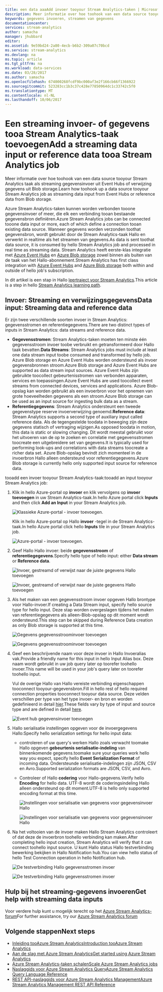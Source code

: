 ```yaml
---
title: een data aaaAdd invoer tooyour Stream Analytics-taken | Microsoft Docs
description: Meer informatie over hoe toohook van een data source tooyour Stream Analytics als streaming gegevensinvoer uit Event Hubs of verwijzing gegevens uit Blog van storage taak.
keywords: gegevens invoeren, streamen van gegevens
documentationcenter: 
services: stream-analytics
author: samacha
manager: jhubbard
editor: 
ms.assetid: 9e59bd24-2a80-4ecb-b6b2-309a07c70bcd
ms.service: stream-analytics
ms.devlang: na
ms.topic: article
ms.tgt_pltfrm: na
ms.workload: data-services
ms.date: 03/28/2017
ms.author: samacha
ms.openlocfilehash: 674000268fcdf9bc000af3e2f166cb66f1366922
ms.sourcegitcommit: 523283cc1b3c37c428e77850964dc1c33742c5f0
ms.translationtype: MT
ms.contentlocale: nl-NL
ms.lasthandoff: 10/06/2017
---
```

# <a name="add-a-streaming-data-input-or-reference-data-tooa-stream-analytics-job"></a><span data-ttu-id="2368a-104">Een streaming invoer- of gegevens tooa Stream Analytics-taak toevoegen</span><span class="sxs-lookup"><span data-stu-id="2368a-104">Add a streaming data input or reference data tooa Stream Analytics job</span></span>
<span data-ttu-id="2368a-105">Meer informatie over hoe toohook van een data source tooyour Stream Analytics taak als streaming gegevensinvoer uit Event Hubs of verwijzing gegevens uit Blob storage.</span><span class="sxs-lookup"><span data-stu-id="2368a-105">Learn how toohook up a data source tooyour Stream Analytics job as streaming data input from Event Hubs or reference data from Blob storage.</span></span>

<span data-ttu-id="2368a-106">Azure Stream Analytics-taken kunnen worden verbonden tooone gegevensinvoer of meer, die elk een verbinding tooan bestaande gegevensbron definiëren.</span><span class="sxs-lookup"><span data-stu-id="2368a-106">Azure Stream Analytics jobs can be connected tooone data input or more, each of which define a connection tooan existing data source.</span></span> <span data-ttu-id="2368a-107">Wanneer gegevens worden verzonden toothat gegevensbron, wordt gebruikt door de Stream Analytics-taak Hallo en verwerkt in realtime als het streamen van gegevens.</span><span class="sxs-lookup"><span data-stu-id="2368a-107">As data is sent toothat data source, it is consumed by hello Stream Analytics job and processed in real time as streaming data.</span></span> <span data-ttu-id="2368a-108">Stream Analytics heeft eerste-klas integratie met [Azure Event Hubs](https://azure.microsoft.com/services/event-hubs/) en [Azure Blob storage](../storage/blobs/storage-dotnet-how-to-use-blobs.md) zowel binnen als buiten van de taak van het Hallo-abonnement.</span><span class="sxs-lookup"><span data-stu-id="2368a-108">Stream Analytics has first class integration with [Azure Event Hubs](https://azure.microsoft.com/services/event-hubs/) and [Azure Blob storage](../storage/blobs/storage-dotnet-how-to-use-blobs.md) both within and outside of hello job's subscription.</span></span>

<span data-ttu-id="2368a-109">In dit artikel is een stap in Hallo [leertraject voor Stream Analytics](/documentation/learning-paths/stream-analytics/).</span><span class="sxs-lookup"><span data-stu-id="2368a-109">This article is a step in hello [Stream Analytics learning path](/documentation/learning-paths/stream-analytics/).</span></span>

## <a name="data-input-streaming-data-and-reference-data"></a><span data-ttu-id="2368a-110">Invoer: Streaming en verwijzingsgegevens</span><span class="sxs-lookup"><span data-stu-id="2368a-110">Data input: Streaming data and reference data</span></span>
<span data-ttu-id="2368a-111">Er zijn twee verschillende soorten invoer in Stream Analytics: gegevensstromen en referentiegegevens.</span><span class="sxs-lookup"><span data-stu-id="2368a-111">There are two distinct types of inputs in Stream Analytics: data streams and reference data.</span></span>

* <span data-ttu-id="2368a-112">**Gegevensstromen**: Stream Analytics-taken moeten ten minste één gegevensstroom invoer toobe verbruikt en getransformeerd door Hallo taak bevatten.</span><span class="sxs-lookup"><span data-stu-id="2368a-112">**Data Streams**: Stream Analytics jobs must include at least one data stream input toobe consumed and transformed by hello job.</span></span> <span data-ttu-id="2368a-113">Azure Blob storage en Azure Event Hubs worden ondersteund als invoer gegevensbronnen stroom.</span><span class="sxs-lookup"><span data-stu-id="2368a-113">Azure Blob storage and Azure Event Hubs are supported as data stream input sources.</span></span> <span data-ttu-id="2368a-114">Azure Event Hubs zijn gebruikte toocollect gebeurtenisstromen van verbonden apparaten, services en toepassingen.</span><span class="sxs-lookup"><span data-stu-id="2368a-114">Azure Event Hubs are used toocollect event streams from connected devices, services and applications.</span></span> <span data-ttu-id="2368a-115">Azure Blob-opslag kan worden gebruikt als een invoerbron voor het opnemen van grote hoeveelheden gegevens als een stroom.</span><span class="sxs-lookup"><span data-stu-id="2368a-115">Azure Blob storage can be used as an input source for ingesting bulk data as a stream.</span></span>  
* <span data-ttu-id="2368a-116">**Referentiegegevens**: Stream Analytics ondersteunt een tweede gegevenstype reserve invoerverwijzing genoemd.</span><span class="sxs-lookup"><span data-stu-id="2368a-116">**Reference data**: Stream Analytics supports a second type of auxiliary input called reference data.</span></span>  <span data-ttu-id="2368a-117">Als de tegengestelde toodata in beweging zijn deze gegevens statisch of vertraging wijzigen.</span><span class="sxs-lookup"><span data-stu-id="2368a-117">As opposed toodata in motion, this data is static or slowing changing.</span></span>  <span data-ttu-id="2368a-118">Dit wordt meestal gebruikt voor het uitvoeren van de op te zoeken en correlatie met gegevensstromen toocreate een uitgebreidere set van gegevens.</span><span class="sxs-lookup"><span data-stu-id="2368a-118">It is typically used for performing look-ups and correlations with data streams toocreate a richer data set.</span></span>  <span data-ttu-id="2368a-119">Azure Blob-opslag bevindt zich momenteel in de invoerbron Hallo alleen ondersteund voor referentiegegevens.</span><span class="sxs-lookup"><span data-stu-id="2368a-119">Azure Blob storage is currently hello only supported input source for reference data.</span></span>  

<span data-ttu-id="2368a-120">tooadd een invoer tooyour Stream Analytics-taak:</span><span class="sxs-lookup"><span data-stu-id="2368a-120">tooadd an input tooyour Stream Analytics job:</span></span>

1. <span data-ttu-id="2368a-121">Klik in hello Azure-portal op **invoer** en klik vervolgens op **invoer toevoegen** in uw Stream Analytics-taak.</span><span class="sxs-lookup"><span data-stu-id="2368a-121">In hello Azure portal click **Inputs** and then click **Add an Input** in your Stream Analytics job.</span></span>
   
    ![Klassieke Azure-portal - invoer toevoegen.](./media/stream-analytics-add-inputs/1-stream-analytics-add-inputs.png)  
   
    <span data-ttu-id="2368a-123">Klik in hello Azure-portal op Hallo **invoer** -tegel in de Stream Analytics-taak.</span><span class="sxs-lookup"><span data-stu-id="2368a-123">In hello Azure portal click hello **Inputs** tile in your Stream Analytics job.</span></span>  
   
    ![Azure-portal - invoer toevoegen.](./media/stream-analytics-add-inputs/7-stream-analytics-add-inputs.png)  
2. <span data-ttu-id="2368a-125">Geef Hallo Hallo invoer: beide **gegevensstroom** of **referentiegegevens**.</span><span class="sxs-lookup"><span data-stu-id="2368a-125">Specify hello type of hello input: either **Data stream** or **Reference data**.</span></span>
   
    ![Invoer, gestreamd of verwijst naar de juiste gegevens Hallo toevoegen](./media/stream-analytics-add-inputs/2-stream-analytics-add-inputs.png)  
   
    ![Invoer, gestreamd of verwijst naar de juiste gegevens Hallo toevoegen](./media/stream-analytics-add-inputs/8-stream-analytics-add-inputs.png)  
3. <span data-ttu-id="2368a-128">Als het maken van een gegevensstroom invoer opgeven Hallo brontype voor Hallo-invoer.</span><span class="sxs-lookup"><span data-stu-id="2368a-128">If creating a Data Stream input, specify hello source type for hello input.</span></span>  <span data-ttu-id="2368a-129">Deze stap worden overgeslagen tijdens het maken van referentiegegevens als alleen-Blob-opslag op dit moment wordt ondersteund.</span><span class="sxs-lookup"><span data-stu-id="2368a-129">This step can be skipped during Reference Data creation as only Blob storage is supported at this time.</span></span>
   
    ![Gegevens gegevensstroominvoer toevoegen](./media/stream-analytics-add-inputs/3-stream-analytics-add-inputs.png)  
   
    ![Gegevens gegevensstroominvoer toevoegen](./media/stream-analytics-add-inputs/9-stream-analytics-add-inputs.png)  
4. <span data-ttu-id="2368a-132">Geef een beschrijvende naam voor deze invoer in Hallo Invoeralias vak.</span><span class="sxs-lookup"><span data-stu-id="2368a-132">Provide a friendly name for this input in hello Input Alias box.</span></span>  <span data-ttu-id="2368a-133">Deze naam wordt gebruikt in uw job query later op toorefer toohello invoer.</span><span class="sxs-lookup"><span data-stu-id="2368a-133">This name will be used in your job's query later on toorefer toohello input.</span></span>
   
    <span data-ttu-id="2368a-134">Vul de overige Hallo van Hallo vereiste verbinding eigenschappen tooconnect tooyour-gegevensbron.</span><span class="sxs-lookup"><span data-stu-id="2368a-134">Fill in hello rest of hello required connection properties tooconnect tooyour data source.</span></span> <span data-ttu-id="2368a-135">Deze velden verschillen per type van het type invoer- en bron en worden gedefinieerd in detail [hier](stream-analytics-create-a-job.md).</span><span class="sxs-lookup"><span data-stu-id="2368a-135">These fields vary by type of input and source type and are defined in detail [here](stream-analytics-create-a-job.md).</span></span>  
   
    ![Event hub gegevensinvoer toevoegen](./media/stream-analytics-add-inputs/4-stream-analytics-add-inputs.png)  
5. <span data-ttu-id="2368a-137">Hallo serialisatie instellingen opgeven voor de invoergegevens Hallo:</span><span class="sxs-lookup"><span data-stu-id="2368a-137">Specify hello serialization settings for hello input data:</span></span>
   
   * <span data-ttu-id="2368a-138">controleren of uw query's werken Hallo zoals verwacht toomake Hallo opgeven **gebeurtenis serialisatie-indeling** van binnenkomende gegevens.</span><span class="sxs-lookup"><span data-stu-id="2368a-138">toomake sure your queries work hello way you expect, specify hello **Event Serialization Format** of incoming data.</span></span>  <span data-ttu-id="2368a-139">Ondersteunde serialisatie-indelingen zijn JSON, CSV en Avro.</span><span class="sxs-lookup"><span data-stu-id="2368a-139">Supported serialization formats are JSON, CSV, and Avro.</span></span>
   * <span data-ttu-id="2368a-140">Controleer of Hallo **codering** voor Hallo-gegevens.</span><span class="sxs-lookup"><span data-stu-id="2368a-140">Verify hello **Encoding** for hello data.</span></span>  <span data-ttu-id="2368a-141">UTF-8 wordt de coderingsindeling Hallo alleen ondersteund op dit moment.</span><span class="sxs-lookup"><span data-stu-id="2368a-141">UTF-8 is hello only supported encoding format at this time.</span></span>
     
     ![Instellingen voor serialisatie van gegevens voor gegevensinvoer Hallo](./media/stream-analytics-add-inputs/5-stream-analytics-add-inputs.png)  
     
     ![Instellingen voor serialisatie van gegevens voor gegevensinvoer Hallo](./media/stream-analytics-add-inputs/10-stream-analytics-add-inputs.png)  
6. <span data-ttu-id="2368a-144">Na het voltooien van de invoer maken Hallo Stream Analytics controleert of dat deze de invoerbron toohello verbinding kan maken.</span><span class="sxs-lookup"><span data-stu-id="2368a-144">After completing hello input creation, Stream Analytics will verify that it can connect toohello input source.</span></span>  <span data-ttu-id="2368a-145">U kunt Hallo status Hallo testverbinding bewerking bekijken in Hallo Notification hub.</span><span class="sxs-lookup"><span data-stu-id="2368a-145">You can view hello status of hello Test Connection operation in hello Notification hub.</span></span>
   
    ![De testverbinding Hallo gegevensstromen invoer](./media/stream-analytics-add-inputs/6-stream-analytics-add-inputs.png)  
   
    ![De testverbinding Hallo gegevensstromen invoer](./media/stream-analytics-add-inputs/11-stream-analytics-add-inputs.png)  

## <a name="get-help-with-streaming-data-inputs"></a><span data-ttu-id="2368a-148">Hulp bij het streaming-gegevens invoeren</span><span class="sxs-lookup"><span data-stu-id="2368a-148">Get help with streaming data inputs</span></span>
<span data-ttu-id="2368a-149">Voor verdere hulp kunt u mogelijk terecht op het [Azure Stream Analytics-forum](https://social.msdn.microsoft.com/Forums/en-US/home?forum=AzureStreamAnalytics)</span><span class="sxs-lookup"><span data-stu-id="2368a-149">For further assistance, try our [Azure Stream Analytics forum](https://social.msdn.microsoft.com/Forums/en-US/home?forum=AzureStreamAnalytics)</span></span>

## <a name="next-steps"></a><span data-ttu-id="2368a-150">Volgende stappen</span><span class="sxs-lookup"><span data-stu-id="2368a-150">Next steps</span></span>
* [<span data-ttu-id="2368a-151">Inleiding tooAzure Stream Analytics</span><span class="sxs-lookup"><span data-stu-id="2368a-151">Introduction tooAzure Stream Analytics</span></span>](stream-analytics-introduction.md)
* [<span data-ttu-id="2368a-152">Aan de slag met Azure Stream Analytics</span><span class="sxs-lookup"><span data-stu-id="2368a-152">Get started using Azure Stream Analytics</span></span>](stream-analytics-real-time-fraud-detection.md)
* [<span data-ttu-id="2368a-153">Azure Stream Analytics-taken schalen</span><span class="sxs-lookup"><span data-stu-id="2368a-153">Scale Azure Stream Analytics jobs</span></span>](stream-analytics-scale-jobs.md)
* [<span data-ttu-id="2368a-154">Naslaggids voor Azure Stream Analytics Query</span><span class="sxs-lookup"><span data-stu-id="2368a-154">Azure Stream Analytics Query Language Reference</span></span>](https://msdn.microsoft.com/library/azure/dn834998.aspx)
* [<span data-ttu-id="2368a-155">REST API-naslaggids voor Azure Stream Analytics Management</span><span class="sxs-lookup"><span data-stu-id="2368a-155">Azure Stream Analytics Management REST API Reference</span></span>](https://msdn.microsoft.com/library/azure/dn835031.aspx)

